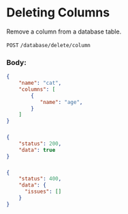 # Deleting Columns

Remove a column from a database table.

`POST` `/database/delete/column`

### Body:

```json
{
    "name": "cat",
    "columns": [
        {
           "name": "age",
        }
    ]
}
```

### <Badge type="tip" text="Success Response:" />

```json
{
    "status": 200,
    "data": true
}
```

### <Badge type="danger" text="Error Response:" />

```json
{
    "status": 400,
    "data": {
      "issues": []
    }
}
```
